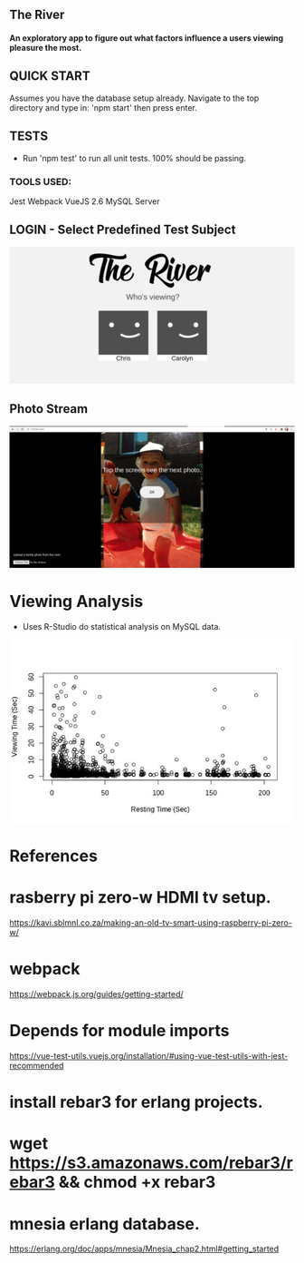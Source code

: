 ## The River
#### An exploratory app to figure out what factors influence a users viewing pleasure the most.

## QUICK START

Assumes you have the database setup already.
Navigate to the top directory and type in:
'npm start'
then press enter.

## TESTS

- Run 'npm test' to run all unit tests.  100% should be passing.

### TOOLS USED:
Jest
Webpack
VueJS 2.6
MySQL Server



## LOGIN - Select Predefined Test Subject

![](screens/login-page.jpg)


## Photo Stream

![](screens/photo.jpg)

# Viewing Analysis
- Uses R-Studio do statistical analysis on MySQL data.
  
![](screens/spaced_viewing_effects.jpg)


# References

# rasberry pi zero-w HDMI tv setup.
https://kavi.sblmnl.co.za/making-an-old-tv-smart-using-raspberry-pi-zero-w/

# webpack
https://webpack.js.org/guides/getting-started/

# Depends for module imports
https://vue-test-utils.vuejs.org/installation/#using-vue-test-utils-with-jest-recommended

# install rebar3 for erlang projects.
# wget https://s3.amazonaws.com/rebar3/rebar3 && chmod +x rebar3

# mnesia erlang database.
 https://erlang.org/doc/apps/mnesia/Mnesia_chap2.html#getting_started
